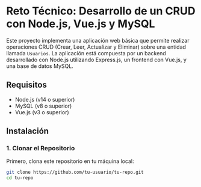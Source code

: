 # Reto Técnico: Desarrollo de un CRUD con Node.js, Vue.js y MySQL

Este proyecto implementa una aplicación web básica que permite realizar operaciones CRUD (Crear, Leer, Actualizar y Eliminar) sobre una entidad llamada `Usuarios`. La aplicación está compuesta por un backend desarrollado con Node.js utilizando Express.js, un frontend con Vue.js, y una base de datos MySQL.

## Requisitos

- Node.js (v14 o superior)
- MySQL (v8 o superior)
- Vue.js (v3 o superior)

## Instalación

### 1. Clonar el Repositorio

Primero, clona este repositorio en tu máquina local:

```bash
git clone https://github.com/tu-usuario/tu-repo.git
cd tu-repo
```
